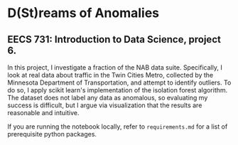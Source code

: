 # D(St)reams of Anomalies

## EECS 731: Introduction to Data Science, project 6.

In this project, I investigate a fraction of the NAB data suite. Specifically, I look at real data about traffic in the Twin Cities Metro, collected by the Minnesota Department of Transportation, and attempt to identify outliers. To do so, I apply scikit learn's implementation of the isolation forest algorithm. The dataset does not label any data as anomalous, so evaluating my success is difficult, but I argue via visualization that the results are reasonable and intuitive.

If you are running the notebook locally, refer to `requirements.md` for a list of prerequisite python packages.
